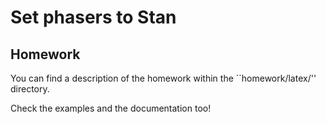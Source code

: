 # Set phasers to Stan

## Homework  

You can find a description of the homework within the ``homework/latex/''
directory. 

Check the examples and the documentation too!
